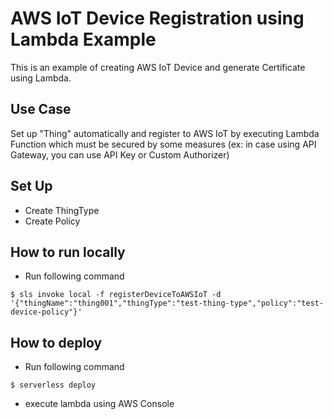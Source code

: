 # AWS IoT Device Registration using Lambda Example

This is an example of creating AWS IoT Device and generate Certificate using Lambda.

## Use Case
Set up "Thing" automatically and register to AWS IoT by executing Lambda Function which must be secured by some measures (ex: in case using API Gateway, you can use API Key or Custom Authorizer)

## Set Up
- Create ThingType
- Create Policy

## How to run locally
- Run following command
```
$ sls invoke local -f registerDeviceToAWSIoT -d '{"thingName":"thing001","thingType":"test-thing-type","policy":"test-device-policy"}'
```

## How to deploy
- Run following command
```
$ serverless deploy
```
- execute lambda using AWS Console

